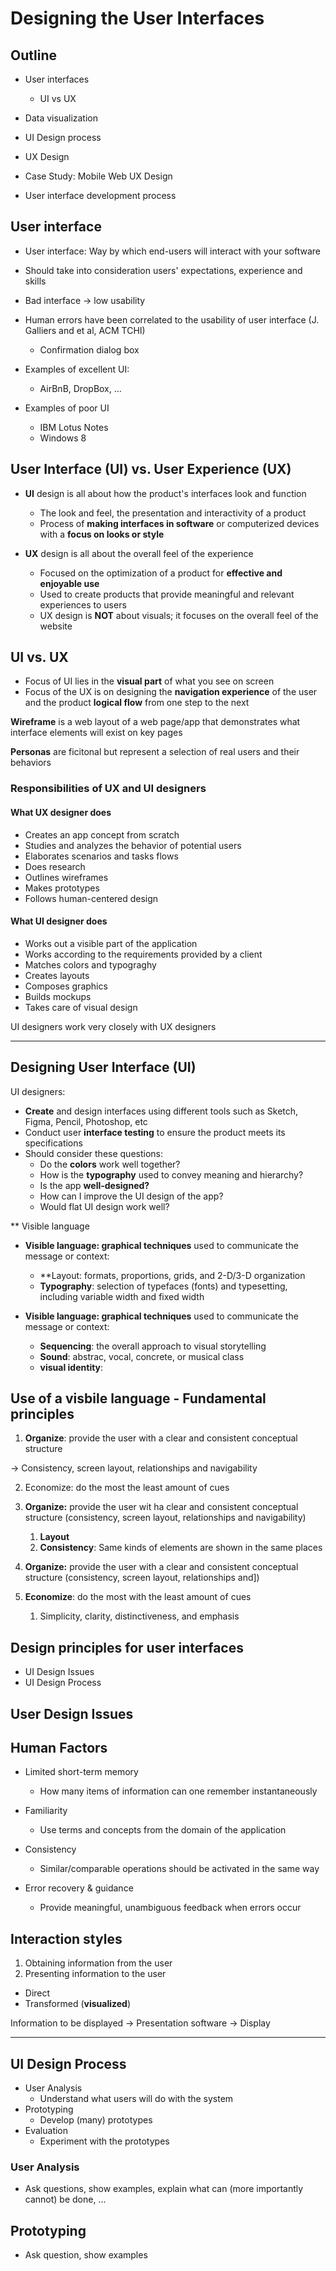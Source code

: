 # Designing the User Interfaces

## Outline

- User interfaces
  - UI vs UX

- Data visualization
- UI Design process
- UX Design
- Case Study: Mobile Web UX Design
- User interface development process

## User interface

- User interface: Way by which end-users will interact with your software
- Should take into consideration users' expectations, experience and skills
- Bad interface -> low usability

- Human errors have been correlated to the usability of user interface (J. Galliers and et al, ACM TCHI)
  - Confirmation dialog box

- Examples of excellent UI:
  - AirBnB, DropBox, ...

- Examples of poor UI
  - IBM Lotus Notes
  - Windows 8

## User Interface (UI) vs. User Experience (UX)

- **UI** design is all about how the product's interfaces look and function
  - The look and feel, the presentation and interactivity of a product
  - Process of **making interfaces in software** or computerized devices with a **focus on looks or style**

- **UX** design is all about the overall feel of the experience
  - Focused on the optimization of a product for **effective and enjoyable use**
  - Used to create products that provide meaningful and relevant experiences to users
  - UX design is **NOT** about visuals; it focuses on the overall feel of the website

## UI vs. UX

- Focus of UI lies in the **visual part** of what you see on screen
- Focus of the UX is on designing the **navigation experience** of the user and the product **logical flow** from one step to the next

**Wireframe** is a web layout of a web page/app that demonstrates what interface elements will exist on key pages

**Personas** are ficitonal but represent a selection of real users and their behaviors

### Responsibilities of UX and UI designers

#### What UX designer does

- Creates an app concept from scratch
- Studies and analyzes the behavior of potential users
- Elaborates scenarios and tasks flows
- Does research
- Outlines wireframes
- Makes prototypes
- Follows human-centered design

#### What UI designer does

- Works out a visible part of the application
- Works according to the requirements provided by a client
- Matches colors and typograghy
- Creates layouts
- Composes graphics
- Builds mockups
- Takes care of visual design

UI designers work very closely with UX designers

---

## Designing User Interface (UI)

UI designers:

- **Create** and design interfaces using different tools such as Sketch, Figma, Pencil, Photoshop, etc
- Conduct user **interface testing** to ensure the product meets its specifications
- Should consider these questions:
  - Do the **colors** work well together?
  - How is the **typography** used to convey meaning and hierarchy?
  - Is the app **well-designed?**
  - How can I improve the UI design of the app?
  - Would flat UI design work well?

** Visible language

- **Visible language: graphical techniques** used to communicate the message or context:
  - **Layout: formats, proportions, grids, and 2-D/3-D organization
  - **Typography**: selection of typefaces (fonts) and typesetting, including variable width and fixed width

- **Visible language: graphical techniques** used to communicate the message or context:
  - **Sequencing**: the overall approach to visual storytelling
  - **Sound**: abstrac, vocal, concrete, or musical class
  - **visual identity**:

## Use of a visbile language - Fundamental principles

1. **Organize**: provide the user with a clear and consistent conceptual structure

-> Consistency, screen layout, relationships and navigability

2. Economize: do the most the least amount of cues

1. **Organize:** provide the user wit ha clear and consistent conceptual structure (consistency, screen layout, relationships and navigability)
   1. **Layout**
   2. **Consistency**: Same kinds of elements are shown in the same places

1. **Organize:** provide the user with a clear and consistent conceptual structure (consistency, screen layout, relationships and])

2. **Economize**: do the most with the least amount of cues
   1. Simplicity, clarity, distinctiveness, and emphasis

## Design principles for user interfaces

- UI Design Issues
- UI Design Process


## User Design Issues

## Human Factors

- Limited short-term memory
  - How many items of information can one remember instantaneously

- Familiarity
  - Use terms and concepts from the domain of the  application

- Consistency
  - Similar/comparable operations should be activated in the same way

- Error recovery & guidance
  - Provide meaningful, unambiguous feedback when errors occur

## Interaction styles

1. Obtaining information from the user
2. Presenting information to the user

- Direct
- Transformed (**visualized**)

Information to be displayed -> Presentation software -> Display

---

## UI Design Process

- User Analysis
  - Understand what users will do with the system
- Prototyping
  - Develop (many) prototypes
- Evaluation
  - Experiment with the prototypes

### User Analysis

- Ask questions, show examples, explain what can (more importantly cannot) be done, ...
  
## Prototyping

- Ask question, show examples

